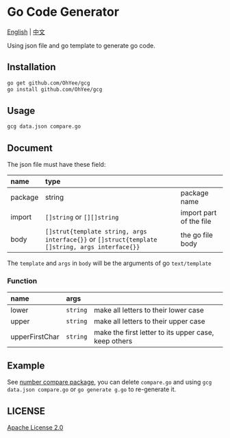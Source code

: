 # Go Code Generator

[English](/README.md) | [中文](/README_CN.md)

Using json file and go template to generate go code.

## Installation

```bash
go get github.com/OhYee/gcg
go install github.com/OhYee/gcg
```

## Usage

```bash
gcg data.json compare.go
```

## Document

The json file must have these field:

|name|type||
|:---|:---|:---|
|package|string|package name|
|import|`[]string` or `[][]string`|import part of the file|
|body|`[]strut{template string, args interface{}}` or `[]struct{template []string, args interface{}}`|the go file body|

The `template` and `args` in `body` will be the arguments of go `text/template`

### Function

|name|args||
|:---|:---|:---|
|lower|`string`|make all letters to their lower case|
|upper|`string`|make all letters to their upper case|
|upperFirstChar|`string`|make the first letter to its upper case, keep others|

## Example

See [number compare package](https://github.com/OhYee/gcg/tree/master/example/compare), you can delete `compare.go` and using `gcg data.json compare.go` or `go generate g.go` to re-generate it.

## LICENSE

[Apache License 2.0](/LICENSE)

